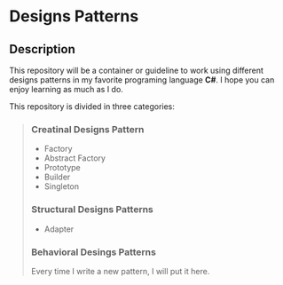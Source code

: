 # Designs Patterns 

## Description

This repository will be a container or guideline to work using different designs patterns in my favorite programing language **C#**. I hope you can enjoy learning as much as I do.

This repository is divided in three categories:

> ### Creatinal Designs Pattern 
>
> + Factory
> + Abstract Factory
> + Prototype
> + Builder
> + Singleton
>
> ### Structural Designs Patterns
>
> + Adapter
> 
> ### Behavioral Desings Patterns
>
> Every time I write a new pattern, I will put it here.

